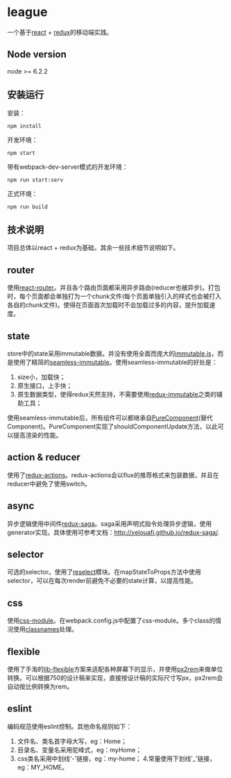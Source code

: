 # league

一个基于[react](https://facebook.github.io/react/index.html) + [redux](https://github.com/reactjs/redux)的移动端实践。
  
Node version 
------------

node >= 6.2.2

安装运行
-------

安装：

    npm install 

开发环境：

    npm start 

带有webpack-dev-server模式的开发环境：

    npm run start:serv

正式环境：

    npm run build
  
技术说明
-------

项目总体以react + redux为基础，其余一些技术细节说明如下。
  
## router
  使用[react-router](https://github.com/ReactTraining/react-router)。并且各个路由页面都采用异步路由(reducer也被异步)。打包时，每个页面都会单独打为一个chunk文件(每个页面单独引入的样式也会被打入各自的chunk文件)。使得在页面首次加载时不会加载过多的内容，提升加载速度。

## state
  store中的state采用immutable数据。并没有使用全面而庞大的[immutable.js](https://facebook.github.io/immutable-js/)，而是使用了精简的[seamless-immutable](https://github.com/rtfeldman/seamless-immutable)。使用seamless-immutable的好处是：
  1. size小，加载快；
  2. 原生接口，上手快；
  3. 原生数据类型，使得redux天然支持，不需要使用[redux-immutable](https://github.com/gajus/redux-immutable)之类的辅助工具；

使用seamless-immutable后，所有组件可以都继承自[PureComponent](https://facebook.github.io/react/docs/pure-render-mixin.html)(替代Component)。PureComponent实现了shouldComponentUpdate方法，以此可以提高渲染的性能。
  
## action & reducer
  使用了[redux-actions](https://github.com/acdlite/redux-actions)。redux-actions会以flux的推荐格式来包装数据，并且在reducer中避免了使用switch。
  
## async 
  异步逻辑使用中间件[redux-saga](https://github.com/yelouafi/redux-saga)。saga采用声明式指令处理异步逻辑，使用generator实现。具体使用可参考文档：http://yelouafi.github.io/redux-saga/.
  
## selector
  可选的selector。使用了[reselect](https://github.com/reactjs/reselect)模块。在mapStateToProps方法中使用selector，可以在每次render前避免不必要的state计算，以提高性能。
   
## css
  使用[css-module](https://github.com/css-modules/css-modules)。在webpack.config.js中配置了css-module。多个class的情况使用[classnames](https://github.com/JedWatson/classnames)处理。
  
## flexible
  使用了手淘的[lib-flexible](https://github.com/amfe/lib-flexible)方案来适配各种屏幕下的显示，并使用[px2rem](https://github.com/songsiqi/px2rem)来做单位转换。可以根据750的设计稿来实现，直接按设计稿的实际尺寸写px，px2rem会自动按比例转换为rem。
  
## eslint
  编码规范使用eslint控制。其他命名规则如下：
  1. 文件名、类名首字母大写，eg：Home；
  2. 目录名、变量名采用驼峰式，eg：myHome；
  3. css类名采用中划线'-'链接，eg：my-home；
  4.常量使用下划线'_'链接，eg：MY_HOME。



